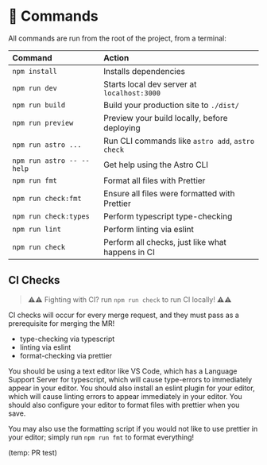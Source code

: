 # 🧞 Commands

All commands are run from the root of the project, from a terminal:

| Command                   | Action                                           |
| :------------------------ | :----------------------------------------------- |
| `npm install`             | Installs dependencies                            |
| `npm run dev`             | Starts local dev server at `localhost:3000`      |
| `npm run build`           | Build your production site to `./dist/`          |
| `npm run preview`         | Preview your build locally, before deploying     |
| `npm run astro ...`       | Run CLI commands like `astro add`, `astro check` |
| `npm run astro -- --help` | Get help using the Astro CLI                     |
| `npm run fmt`             | Format all files with Prettier                   |
| `npm run check:fmt`       | Ensure all files were formatted with Prettier    |
| `npm run check:types`     | Perform typescript type-checking                 |
| `npm run lint`            | Perform linting via eslint                       |
| `npm run check`           | Perform all checks, just like what happens in CI |

## CI Checks

> ⚠️⚠️ Fighting with CI? run `npm run check` to run CI locally! ⚠️⚠️

CI checks will occur for every merge request, and they must pass as a
prerequisite for merging the MR!

- type-checking via typescript
- linting via eslint
- format-checking via prettier

You should be using a text editor like VS Code, which has a Language Support
Server for typescript, which will cause type-errors to immediately appear in
your editor. You should also install an eslint plugin for your editor, which
will cause linting errors to appear immediately in your editor. You should also
configure your editor to format files with prettier when you save.

You may also use the formatting script if you would not like to use prettier in
your editor; simply run `npm run fmt` to format everything!

(temp: PR test)
